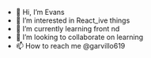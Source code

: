 - 👋 Hi, I’m Evans
- 👀 I’m interested in React_ive things
- 🌱 I’m currently learning front nd
- 💞️ I’m looking to collaborate on learning
- 📫 How to reach me @garvillo619

<!---
Garv-619/Garv-619 is a ✨ special ✨ repository because its `README.md` (this file) appears on your GitHub profile.
You can click the Preview link to take a look at your changes.
--->
